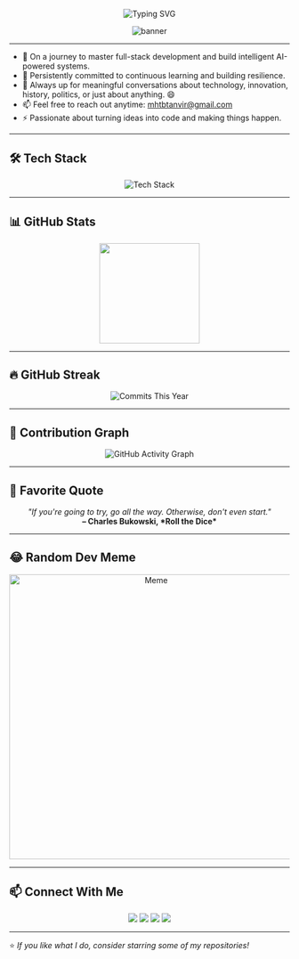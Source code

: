 <p align="center">
  <img src="https://readme-typing-svg.demolab.com?font=Fira+Code&weight=500&size=28&pause=1000&color=3DDC84&vCenter=true&width=435&lines=Hi%2C+I'm+Tanvir+Mahtab;Full-Stack+Developer;AI+%26+ML+Enthusiast;Lifelong+Learner+%F0%9F%9A%80" alt="Typing SVG" />
</p>

<p align="center">
  <img src="https://capsule-render.vercel.app/api?type=waving&color=gradient&height=200&section=header&text=Tanvir%20Mahtab&fontSize=40&fontAlign=50&fontAlignY=40" alt="banner" />
</p>

---

- 🔭 On a journey to master full-stack development and build intelligent AI-powered systems.  
- 🌱 Persistently committed to continuous learning and building resilience.  
- 💬 Always up for meaningful conversations about technology, innovation, history, politics, or just about anything. 😄  
- 📫 Feel free to reach out anytime: [mhtbtanvir@gmail.com](mailto:mhtbtanvir@gmail.com)  
- ⚡ Passionate about turning ideas into code and making things happen.

---


## 🛠️ Tech Stack
<p align="center">
  <img src="https://skillicons.dev/icons?i=js,react,nextjs,nodejs,express,tailwind,html,css,postgres,mongodb,docker,python,java,git,linux" alt="Tech Stack" />
</p>

---

## 📊 GitHub Stats
<p align="center">
  
  <img src="https://github-readme-stats.vercel.app/api/top-langs/?username=mhtbtanvir&layout=compact&theme=radical" height="180"/>
</p>

---

## 🔥 GitHub Streak
<p align="center">
  <img src="https://img.shields.io/badge/dynamic/json?color=success&label=Commits%20This%20Year&query=%24.totalCommits&url=https%3A%2F%2Fgithub-contributions-api.deno.dev%2Fmhtbtanvir.json" alt="Commits This Year" />
</p>

---

## 🌱 Contribution Graph
<p align="center">
  <img src="https://github-readme-activity-graph.vercel.app/graph?username=mhtbtanvir&theme=react-dark&hide_border=true" alt="GitHub Activity Graph" />
</p>


---

## 💬 Favorite Quote
<p align="center">
  <em>"If you're going to try, go all the way. Otherwise, don't even start."</em><br/>
  <strong>– Charles Bukowski, *Roll the Dice*</strong>
</p>

---

## 😂 Random Dev Meme
<p align="center">
  <img src="https://random-memer.herokuapp.com/" width="512px" alt="Meme" />
</p>

---

## 📫 Connect With Me
<p align="center">
  <a href="mailto:mhtbtanvir@gmail.com"><img src="https://img.shields.io/badge/-Gmail-D14836?style=for-the-badge&logo=gmail&logoColor=white"></a>
  <a href="https://www.linkedin.com/in/tanvir-mahtab-578950177/"><img src="https://img.shields.io/badge/-LinkedIn-0077B5?style=for-the-badge&logo=linkedin&logoColor=white"></a>
  <a href="https://github.com/mhtbtanvir"><img src="https://img.shields.io/badge/-GitHub-181717?style=for-the-badge&logo=github&logoColor=white"></a>
  <a href="https://mhtbtanvir.github.io/ReactMovieApp/"><img src="https://img.shields.io/badge/-Portfolio-FF5722?style=for-the-badge&logo=firefox&logoColor=white"></a>
</p>

---

⭐️ *If you like what I do, consider starring some of my repositories!*
